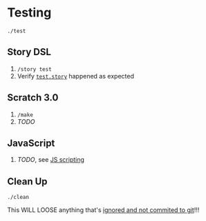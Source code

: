 # Testing

    ./test

## Story DSL

1. `/story test`
1. Verify [`test.story`](../minecraft-server-test-data/config/storeys-web/stories/test.story) happened as expected

## Scratch 3.0

1. `/make`
1. _TODO_

## JavaScript

1. _TODO_, see [JS scripting](../scratch3-server/README.md#third-scripting-option)

## Clean Up

    ./clean

This WILL LOOSE anything that's [ignored and not commited to git](../minecraft-server-test-data/.gitignore)!!!
